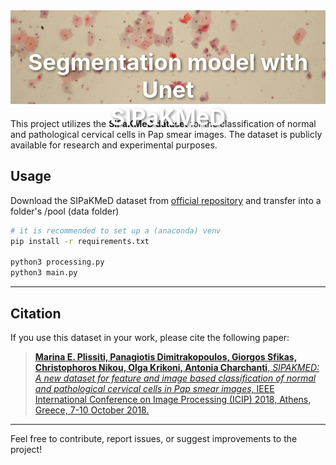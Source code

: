<div style="position: relative; text-align: center; color: white; margin-bottom: 20px;">
  <img src="__github__/banner.jpg" alt="SIPaKMeD Dataset" style="width: 100%; max-height: 150px; object-fit: cover;">
  <h1 style="width:100%; position: absolute; top: 50%; left: 50%; transform: translate(-50%, -50%); font-size: 36px; text-shadow: 2px 2px 4px rgba(0, 0, 0, 0.5);">
    Segmentation model with Unet <br/>  SIPaKMeD
  </h1>
</div>

This project utilizes the **SIPaKMeD dataset** for the classification of normal and pathological cervical cells in Pap smear images. The dataset is publicly available for research and experimental purposes.

## Usage

Download the SIPaKMeD dataset from [official repository](https://www.cse.uoi.gr/~marina/sipakmed.html) and transfer into a folder's /pool (data folder)

```sh
# it is recommended to set up a (anaconda) venv 
pip install -r requirements.txt

python3 processing.py
python3 main.py
```

---

## Citation

If you use this dataset in your work, please cite the following paper:

> [**Marina E. Plissiti, Panagiotis Dimitrakopoulos, Giorgos Sfikas, Christophoros Nikou, Olga Krikoni, Antonia Charchanti**, *SIPAKMED: A new dataset for feature and image based classification of normal and pathological cervical cells in Pap smear images,* IEEE International Conference on Image Processing (ICIP) 2018, Athens, Greece, 7-10 October 2018.](https://sigport.org/documents/sipakmed-new-dataset-feature-and-image-based-classification-normal-and-pathological)

--- 

Feel free to contribute, report issues, or suggest improvements to the project!